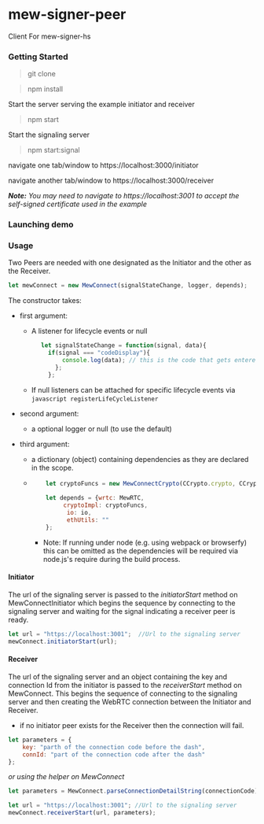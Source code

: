 # mew-signer-peer
Client For mew-signer-hs


### Getting Started

>git clone <repo address>

>npm install

Start the server serving the example initiator and receiver
>npm start

Start the signaling server
>npm start:signal

navigate one tab/window to https://localhost:3000/initiator

navigate another tab/window to https://localhost:3000/receiver

_**Note:** You may need to navigate to https://localhost:3001 to accept the self-signed certificate used in the example_

### Launching demo


### Usage

Two Peers are needed with one designated as the Initiator and the other as the Receiver.


```javascript
let mewConnect = new MewConnect(signalStateChange, logger, depends);
```
The constructor takes:
- first argument:  
    - A listener for lifecycle events or null
  ```javascript
        let signalStateChange = function(signal, data){
          if(signal === "codeDisplay"){
              console.log(data); // this is the code that gets entered into the receiver
            };
          };
   ```
    - If null listeners can be attached for specific lifecycle events via ```javascript registerLifeCycleListener```


- second argument:
    - a optional logger or null (to use the default)
- third argument: 
    - a dictionary (object) containing dependencies as they are declared in the scope.
    - ```javascript
          let cryptoFuncs = new MewConnectCrypto(CCrypto.crypto, CCrypto.secp256k1, EthUtilities, BBuffer.Buffer);
          
          let depends = {wrtc: MewRTC,
               cryptoImpl: cryptoFuncs,
                io: io, 
                ethUtils: ""
          };
      ```
        - Note: If running under node (e.g. using webpack or browserfy) this can be omitted as the dependencies will be required via node.js's require during the build process.

#### Initiator

The url of the signaling server is passed to the _initiatorStart_ method on MewConnectInitiator which begins the sequence by connecting to the signaling server and waiting for the signal indicating a receiver peer is ready.
```javascript
let url = "https://localhost:3001";  //Url to the signaling server
mewConnect.initiatorStart(url);
```


#### Receiver

The url of the signaling server and an object containing the key and connection Id from the initiator is passed to the _receiverStart_ method on MewConnect.  This begins the sequence of connecting to the signaling server and then creating the WebRTC connection between the Initiator and Receiver.
- if no initiator peer exists for the Receiver then the connection will fail.

```javascript
let parameters = {
    key: "parth of the connection code before the dash",
    connId: "part of the connection code after the dash"
};
```
_or using the helper on MewConnect_

```javascript
let parameters = MewConnect.parseConnectionDetailString(connectionCode);
```

```javascript
let url = "https://localhost:3001"; //Url to the signaling server
mewConnect.receiverStart(url, parameters);
```
